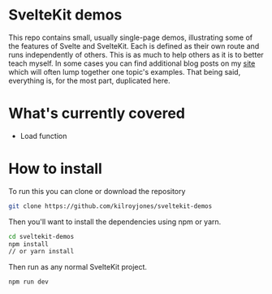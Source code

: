 # SvelteKit demos

This repo contains small, usually single-page demos, illustrating some of the features of
Svelte and SvelteKit. Each is defined as their own route and runs independently of others.
This is as much to help others as it is to better teach myself. In some cases you can find
additional blog posts on my <a href="https://thespatula.io">site</a> which will often lump together
one topic's examples. That being said, everything is, for the most part, duplicated here.

# What's currently covered

- Load function

# How to install

To run this you can clone or download the repository

```bash
git clone https://github.com/kilroyjones/sveltekit-demos
```

Then you'll want to install the dependencies using npm or yarn.

```bash
cd sveltekit-demos
npm install
// or yarn install
```

Then run as any normal SvelteKit project.

```bash
npm run dev
```
